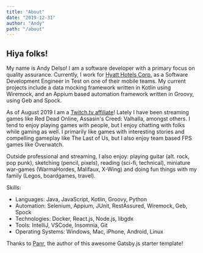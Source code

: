 ```yaml
---
title: "About"
date: "2019-12-31"
author: "Andy"
path: "/about"
---
```


## Hiya folks!

My name is Andy Delso! I am a software developer with a primary focus on quality assurance. Currently, I work for [Hyatt Hotels Corp.](https://hyatt.com) as a Software Development Engineer in Test on one of their mobile teams. My current projects include a data mocking framework written in Kotlin using Wiremock, and an Appium based automation framework written in Groovy, using Geb and Spock.

As of August 2019 I am a [Twitch.tv affiliate](https://twitch.tv/ddaypunk)! Lately I have been streaming games like Red Dead Online, Assasin's Creed: Valhalla, amongst others. I tend to enjoy playing games with people, but I enjoy chatting with folks while gaming as well. I primarily like games with interesting stories and compelling gameplay like The Last of Us, but I also enjoy team based FPS games like Overwatch.

Outside professional and streaming, I also enjoy: playing guitar (alt. rock, pop punk), sketching (pencil, pixels), reading (sci-fi, technical), miniature war-games (WarmaHordes, Malifaux, X-Wing) and doing fun things with my family (Legos, boardgames, travel).

Skills:
* Languages: Java, JavaScript, Kotlin, Groovy, Python
* Automation: Selenium, Appium, JUnit, RestAssured, Wiremock, Geb, Spock
* Technologies: Docker, React.js, Node.js, libgdx
* Tools: IntelliJ, VSCode, Insomnia, Git
* Operating Systems: Windows, Mac, iPhone, Android, Linux

Thanks to [Panr](https://radoslawkoziel.pl/), the author of this awesome Gatsby.js starter template!
